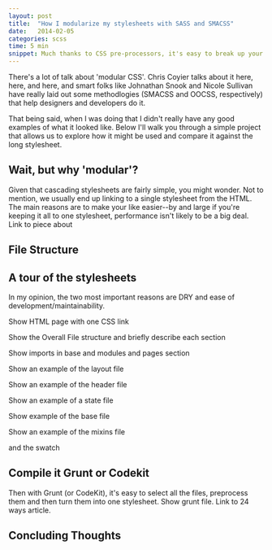 ```yaml
---
layout: post
title:  "How I modularize my stylesheets with SASS and SMACSS"
date:   2014-02-05
categories: scss
time: 5 min
snippet: Much thanks to CSS pre-processors, it's easy to break up your styles into flexible, reusable modules. Here's how I do it.  
---
```


There's a lot of talk about 'modular CSS'. Chris Coyier talks about it here, here, and here, and smart folks like Johnathan Snook and Nicole Sullivan have really laid out some methodlogies (SMACSS and OOCSS, respectively) that help designers and developers do it. 

That being said, when I was doing that I didn't really have any good examples of what it looked like. Below I'll walk you through a simple project that allows us to explore how it might be used and compare it against the long stylesheet. 

## Wait, but why 'modular'?

Given that cascading stylesheets are fairly simple, you might wonder. Not to mention, we usually end up linking to a single stylesheet from the HTML. The main reasons are to make your like easier--by and large if you're keeping it all to one stylesheet, performance isn't likely to be a big deal. Link to piece about 

## File Structure

## A tour of the stylesheets

In my opinion, the two most important reasons are DRY and ease of development/maintainability.

Show HTML page  with one CSS link

Show the Overall File structure and briefly describe each section

Show imports in base and modules and pages section

Show an example of the layout file

Show an example of the header file

Show an example of a state file

Show example of the base file

Show an example of the mixins file

and the swatch

## Compile it Grunt or Codekit

Then with Grunt (or CodeKit), it's easy to select all the files, preprocess them and then turn them into one stylesheet. Show grunt file. Link to 24 ways article. 

## Concluding Thoughts

